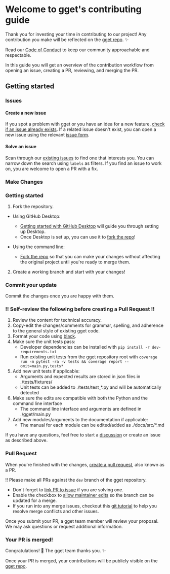 # Welcome to gget's contributing guide <!-- omit in toc -->

Thank you for investing your time in contributing to our project! Any contribution you make will be reflected on the [gget repo](https://github.com/pachterlab/gget). ✨

Read our [Code of Conduct](./CODE_OF_CONDUCT.md) to keep our community approachable and respectable.

In this guide you will get an overview of the contribution workflow from opening an issue, creating a PR, reviewing, and merging the PR.

## Getting started

### Issues

#### Create a new issue

If you spot a problem with gget or you have an idea for a new feature, [check if an issue already exists](https://github.com/pachterlab/gget/issues). If a related issue doesn't exist, you can open a new issue using the relevant [issue form](https://github.com/pachterlab/gget/issues/new/choose).

#### Solve an issue

Scan through our [existing issues](https://github.com/pachterlab/gget/issues) to find one that interests you. You can narrow down the search using `labels` as filters. If you find an issue to work on, you are welcome to open a PR with a fix.

### Make Changes

### Getting started

1. Fork the repository.
- Using GitHub Desktop:
  - [Getting started with GitHub Desktop](https://docs.github.com/en/desktop/installing-and-configuring-github-desktop/getting-started-with-github-desktop) will guide you through setting up Desktop.
  - Once Desktop is set up, you can use it to [fork the repo](https://docs.github.com/en/desktop/contributing-and-collaborating-using-github-desktop/cloning-and-forking-repositories-from-github-desktop)!

- Using the command line:
  - [Fork the repo](https://docs.github.com/en/github/getting-started-with-github/fork-a-repo#fork-an-example-repository) so that you can make your changes without affecting the original project until you're ready to merge them.

2. Create a working branch and start with your changes!

### Commit your update

Commit the changes once you are happy with them.

### ‼️ Self-review the following before creating a Pull Request ‼️

1. Review the content for technical accuracy.
2. Copy-edit the changes/comments for grammar, spelling, and adherence to the general style of existing gget code.
3. Format your code using [black](https://black.readthedocs.io/en/stable/getting_started.html).
4. Make sure the unit tests pass:
    - Developer dependencies can be installed with `pip install -r dev-requirements.txt`
    - Run existing unit tests from the gget repository root with `coverage run -m pytest -ra -v tests && coverage report --omit=main.py,tests*`
5. Add new unit tests if applicable:
    - Arguments and expected results are stored in json files in ./tests/fixtures/
    - Unit tests can be added to ./tests/test_*.py and will be automatically detected
6. Make sure the edits are compatible with both the Python and the command line interface
    - The command line interface and arguments are defined in ./gget/main.py
8. Add new modules/arguments to the documentation if applicable:
    - The manual for each module can be edited/added as ./docs/src/*.md

If you have any questions, feel free to start a [discussion](https://github.com/pachterlab/gget/discussions) or create an issue as described above.

### Pull Request

When you're finished with the changes, [create a pull request](https://docs.github.com/en/pull-requests/collaborating-with-pull-requests/proposing-changes-to-your-work-with-pull-requests/creating-a-pull-request), also known as a PR.

‼️ Please make all PRs against the `dev` branch of the gget repository. 

- Don't forget to [link PR to issue](https://docs.github.com/en/issues/tracking-your-work-with-issues/linking-a-pull-request-to-an-issue) if you are solving one.
- Enable the checkbox to [allow maintainer edits](https://docs.github.com/en/github/collaborating-with-issues-and-pull-requests/allowing-changes-to-a-pull-request-branch-created-from-a-fork) so the branch can be updated for a merge.
- If you run into any merge issues, checkout this [git tutorial](https://github.com/skills/resolve-merge-conflicts) to help you resolve merge conflicts and other issues.

Once you submit your PR, a gget team member will review your proposal. We may ask questions or request additional information.

### Your PR is merged!

Congratulations! 🎉	 The gget team thanks you. ✨

Once your PR is merged, your contributions will be publicly visible on the [gget repo](https://github.com/pachterlab/gget).
